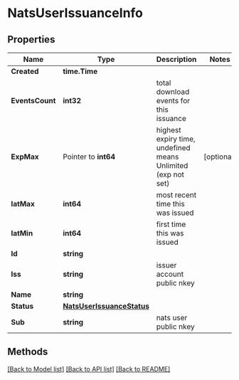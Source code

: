 # NatsUserIssuanceInfo

## Properties

Name | Type | Description | Notes
------------ | ------------- | ------------- | -------------
**Created** | **time.Time** |  | 
**EventsCount** | **int32** | total download events for this issuance | 
**ExpMax** | Pointer to **int64** | highest expiry time, undefined means Unlimited (exp not set) | [optional] 
**IatMax** | **int64** | most recent time this was issued | 
**IatMin** | **int64** | first time this was issued | 
**Id** | **string** |  | 
**Iss** | **string** | issuer account public nkey | 
**Name** | **string** |  | 
**Status** | [**NatsUserIssuanceStatus**](NatsUserIssuanceStatus.md) |  | 
**Sub** | **string** | nats user public nkey | 

## Methods


[[Back to Model list]](../README.md#documentation-for-models) [[Back to API list]](../README.md#documentation-for-api-endpoints) [[Back to README]](../README.md)



